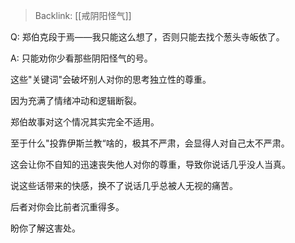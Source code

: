 > Backlink: [[戒阴阳怪气]]

Q: 郑伯克段于焉——我只能这么想了，否则只能去找个葱头寺皈依了。

A: 只能劝你少看那些阴阳怪气的号。

这些"关键词"会破坏别人对你的思考独立性的尊重。

因为充满了情绪冲动和逻辑断裂。

郑伯故事对这个情况其实完全不适用。

至于什么"投靠伊斯兰教“啥的，极其不严肃，会显得人对自己太不严肃。

这会让你不自知的迅速丧失他人对你的尊重，导致你说话几乎没人当真。

说这些话带来的快感，换不了说话几乎总被人无视的痛苦。

后者对你会比前者沉重得多。

盼你了解这害处。
